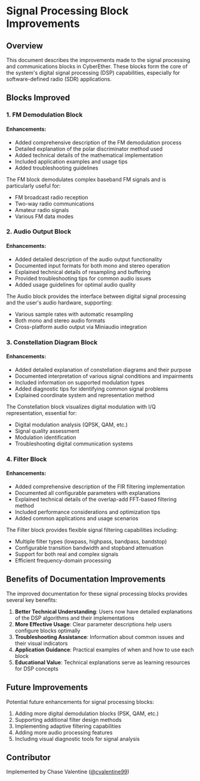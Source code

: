# Signal Processing Block Improvements

## Overview

This document describes the improvements made to the signal processing and communications blocks in CyberEther. These blocks form the core of the system's digital signal processing (DSP) capabilities, especially for software-defined radio (SDR) applications.

## Blocks Improved

### 1. FM Demodulation Block

#### Enhancements:
- Added comprehensive description of the FM demodulation process
- Detailed explanation of the polar discriminator method used
- Added technical details of the mathematical implementation
- Included application examples and usage tips
- Added troubleshooting guidelines

The FM block demodulates complex baseband FM signals and is particularly useful for:
- FM broadcast radio reception
- Two-way radio communications
- Amateur radio signals
- Various FM data modes

### 2. Audio Output Block

#### Enhancements:
- Added detailed description of the audio output functionality
- Documented input formats for both mono and stereo operation
- Explained technical details of resampling and buffering
- Provided troubleshooting tips for common audio issues
- Added usage guidelines for optimal audio quality

The Audio block provides the interface between digital signal processing and the user's audio hardware, supporting:
- Various sample rates with automatic resampling
- Both mono and stereo audio formats
- Cross-platform audio output via Miniaudio integration

### 3. Constellation Diagram Block

#### Enhancements:
- Added detailed explanation of constellation diagrams and their purpose
- Documented interpretation of various signal conditions and impairments
- Included information on supported modulation types
- Added diagnostic tips for identifying common signal problems
- Explained coordinate system and representation method

The Constellation block visualizes digital modulation with I/Q representation, essential for:
- Digital modulation analysis (QPSK, QAM, etc.)
- Signal quality assessment
- Modulation identification
- Troubleshooting digital communication systems

### 4. Filter Block

#### Enhancements:
- Added comprehensive description of the FIR filtering implementation
- Documented all configurable parameters with explanations
- Explained technical details of the overlap-add FFT-based filtering method
- Included performance considerations and optimization tips
- Added common applications and usage scenarios

The Filter block provides flexible signal filtering capabilities including:
- Multiple filter types (lowpass, highpass, bandpass, bandstop)
- Configurable transition bandwidth and stopband attenuation
- Support for both real and complex signals
- Efficient frequency-domain processing

## Benefits of Documentation Improvements

The improved documentation for these signal processing blocks provides several key benefits:

1. **Better Technical Understanding**: Users now have detailed explanations of the DSP algorithms and their implementations
2. **More Effective Usage**: Clear parameter descriptions help users configure blocks optimally
3. **Troubleshooting Assistance**: Information about common issues and their visual indicators
4. **Application Guidance**: Practical examples of when and how to use each block
5. **Educational Value**: Technical explanations serve as learning resources for DSP concepts

## Future Improvements

Potential future enhancements for signal processing blocks:

1. Adding more digital demodulation blocks (PSK, QAM, etc.)
2. Supporting additional filter design methods
3. Implementing adaptive filtering capabilities
4. Adding more audio processing features
5. Including visual diagnostic tools for signal analysis

## Contributor

Implemented by Chase Valentine ([@cvalentine99](https://github.com/cvalentine99))